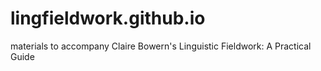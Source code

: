 # lingfieldwork.github.io
materials to accompany Claire Bowern's Linguistic Fieldwork: A Practical Guide
